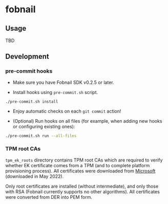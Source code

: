 # fobnail

## Usage

TBD

## Development

### pre-commit hooks

* Make sure you have Fobnail SDK v0.2.5 or later.

* Install hooks using `pre-commit.sh` script.

```
./pre-commit.sh install
```

* Enjoy automatic checks on each `git commit` action!

* (Optional) Run hooks on all files (for example, when adding new hooks or
  configuring existing ones):

```bash
./pre-commit.sh run --all-files
```

### TPM root CAs

`tpm_ek_roots` directory contains TPM root CAs which are required to verify
whether EK certificate comes from a TPM (and to complete platform provisioning
process). All certificates were downloaded from
[Microsoft](https://docs.microsoft.com/en-us/windows-server/security/guarded-fabric-shielded-vm/guarded-fabric-install-trusted-tpm-root-certificates)
(downloaded in May 2022).

Only root certificates are installed (without intermediate), and only those with
RSA (Fobnail currently supports no other algorithms). All certificates were
converted from DER into PEM form.

